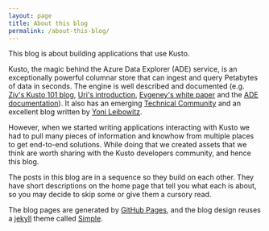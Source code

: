 ```yaml
---
layout: page
title: About this blog
permalink: /about-this-blog/
---
```


This blog is about building applications that use Kusto. 

Kusto, the magic behind the Azure Data Explorer (ADE) service, is an
exceptionally powerful columnar store that can ingest and query Petabytes of
data in seconds. The engine is well described and documented (e.g. [Ziv's Kusto 101
blog](https://azure.microsoft.com/en-us/blog/azure-data-explorer-technology-101/),
[Uri's
introduction](https://azure.microsoft.com/en-us/blog/introducing-azure-data-explorer/), [Evgeney's white paper](https://azure.microsoft.com/en-us/resources/azure-data-explorer/) and the
[ADE documentation](https://docs.microsoft.com/en-us/azure/data-explorer/)). It
also has an emerging [Technical
Community](https://techcommunity.microsoft.com/t5/Azure-Data-Explorer/bd-p/Kusto)
and an excellent blog written by [Yoni
Leibowitz](https://yonileibowitz.github.io/kusto.blog/).

However, when we started writing applications interacting with Kusto we had to
pull many pieces of information and knowhow from multiple places to get end-to-end
solutions. While doing that we created assets that we think are worth sharing
with the Kusto developers community, and hence this blog.

The posts in this blog are in a sequence so they build on each
other. They have short descriptions on the home page that tell you what each is about, so you may 
decide to skip some or give them a cursory read.

The blog pages are generated by [GitHub Pages](https://pages.github.com/), and the blog design reuses a [jekyll](https://jekyllrb.com/) theme called [Simple](https://jekyllthemes.io/theme/jekyll-simple).
